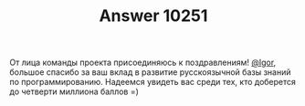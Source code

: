 ﻿---
title: "Answer 10251"
se.owner.user_id: 6
se.owner.display_name: "Nicolas Chabanovsky"
se.owner.link: "https://ru.meta.stackoverflow.com/users/6/nicolas-chabanovsky"
se.answer_id: 10251
se.question_id: 10242
se.post_type: answer
se.score: 4
se.is_accepted: False
---
<p>От лица команды проекта присоединяюсь к поздравлениям! <a href="https://ru.stackoverflow.com/users/176262/igor">@Igor</a>, большое спасибо за ваш вклад в развитие русскоязычной базы знаний по программированию. Надеемся увидеть вас среди тех, кто доберется до четверти миллиона баллов =)</p>
